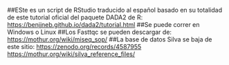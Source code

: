 ##ESte es un script de RStudio traducido al español basado en su totalidad de este tutorial oficial del paquete DADA2 de R: https://benjjneb.github.io/dada2/tutorial.html
##Se puede correr en Windows o Linux
##Los Fasttqc se pueden descargar de: https://mothur.org/wiki/miseq_sop/
##La base de datos Silva se baja de este sitio: https://zenodo.org/records/4587955
https://mothur.org/wiki/silva_reference_files/
